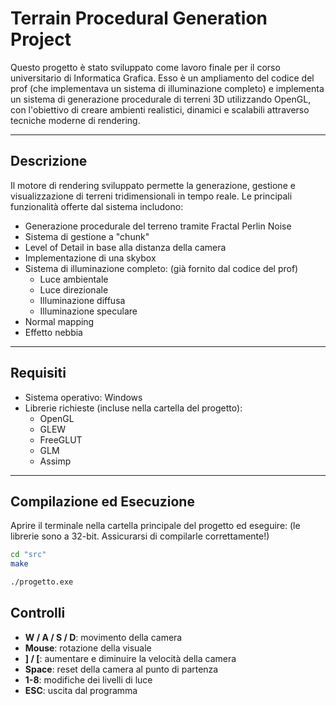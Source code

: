 # Terrain Procedural Generation Project

Questo progetto è stato sviluppato come lavoro finale per il corso universitario di Informatica Grafica. Esso è un ampliamento del codice del prof (che implementava un sistema di illuminazione completo)
e implementa un sistema di generazione procedurale di terreni 3D utilizzando OpenGL, con l'obiettivo di creare ambienti realistici, dinamici e scalabili attraverso tecniche moderne di rendering.

---

## Descrizione

Il motore di rendering sviluppato permette la generazione, gestione e visualizzazione di terreni tridimensionali in tempo reale. Le principali funzionalità offerte dal sistema includono:

- Generazione procedurale del terreno tramite Fractal Perlin Noise
- Sistema di gestione a "chunk"
- Level of Detail in base alla distanza della camera
- Implementazione di una skybox
- Sistema di illuminazione completo: (già fornito dal codice del prof)
  - Luce ambientale
  - Luce direzionale
  - Illuminazione diffusa
  - Illuminazione speculare
- Normal mapping
- Effetto nebbia

---

## Requisiti

- Sistema operativo: Windows
- Librerie richieste (incluse nella cartella del progetto):
  - OpenGL
  - GLEW
  - FreeGLUT
  - GLM
  - Assimp

---

## Compilazione ed Esecuzione

Aprire il terminale nella cartella principale del progetto ed eseguire:
(le librerie sono a 32-bit. Assicurarsi di compilarle correttamente!)

```bash
cd "src"
make
```

```bash
./progetto.exe
```

## Controlli

- **W / A / S / D**: movimento della camera
- **Mouse**: rotazione della visuale
- **] / [**: aumentare e diminuire la velocità della camera
- **Space**: reset della camera al punto di partenza
- **1-8**: modifiche dei livelli di luce
- **ESC**: uscita dal programma
